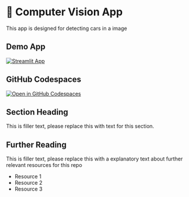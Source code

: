 # 🚖 Computer Vision App 

This app is designed for detecting cars in a image

## Demo App

[![Streamlit App](https://static.streamlit.io/badges/streamlit_badge_black_white.svg)](https://streamlit-tutorial.streamlit.app/)

## GitHub Codespaces

[![Open in GitHub Codespaces](https://github.com/codespaces/badge.svg)](https://codespaces.new/streamlit/app-starter-kit?quickstart=1)

## Section Heading

This is filler text, please replace this with text for this section.

## Further Reading

This is filler text, please replace this with a explanatory text about further relevant resources for this repo
- Resource 1
- Resource 2
- Resource 3
